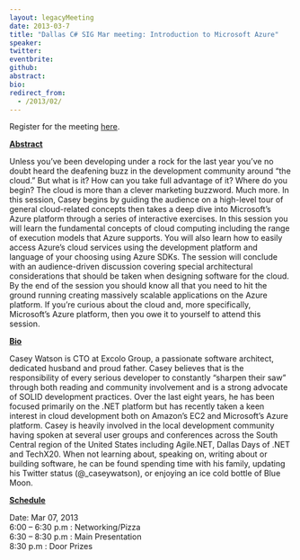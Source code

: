 ```yaml
---
layout: legacyMeeting
date: 2013-03-7
title: "Dallas C# SIG Mar meeting: Introduction to Microsoft Azure"
speaker:
twitter:
eventbrite:
github:
abstract:
bio:
redirect_from:
  - /2013/02/
---
```


<p>Register for the meeting <a href="https://www.eventbrite.com/event/5496267484#">here</a>.</p>
<p><strong><strong><span style="text-decoration: underline;">Abstract</span></strong></strong></p>
<p>Unless you&#8217;ve been developing under a rock for the last year you&#8217;ve no doubt heard the deafening buzz in the development community around &#8220;the cloud.&#8221; But what is it? How can you take full advantage of it? Where do you begin? The cloud is more than a clever marketing buzzword. Much more. In this session, Casey begins by guiding the audience on a high-level tour of general cloud-related concepts then takes a deep dive into Microsoft&#8217;s Azure platform through a series of interactive exercises. In this session you will learn the fundamental concepts of cloud computing including the range of execution models that Azure supports. You will also learn how to easily access Azure&#8217;s cloud services using the development platform and language of your choosing using Azure SDKs. The session will conclude with an audience-driven discussion covering special architectural considerations that should be taken when designing software for the cloud. By the end of the session you should know all that you need to hit the ground running creating massively scalable applications on the Azure platform. If you&#8217;re curious about the cloud and, more specifically, Microsoft&#8217;s Azure platform, then you owe it to yourself to attend this session.</p>
<p><strong><span style="text-decoration: underline;">Bio</span></strong></p>
<p>Casey Watson is CTO at Excolo Group, a passionate software architect, dedicated husband and proud father. Casey believes that is the responsibility of every serious developer to constantly &#8220;sharpen their saw&#8221; through both reading and community involvement and is a strong advocate of SOLID development practices. Over the last eight years, he has been focused primarily on the .NET platform but has recently taken a keen interest in cloud development both on Amazon&#8217;s EC2 and Microsoft&#8217;s Azure platform. Casey is heavily involved in the local development community having spoken at several user groups and conferences across the South Central region of the United States including Agile.NET, Dallas Days of .NET and TechX20. When not learning about, speaking on, writing about or building software, he can be found spending time with his family, updating his Twitter status (@_caseywatson), or enjoying an ice cold bottle of Blue Moon.</p>
<p><strong><span style="text-decoration: underline;">Schedule</span></strong></p>
<p>Date: Mar 07, 2013<br />
6:00 &#8211; 6:30 p.m : Networking/Pizza<br />
6:30 &#8211; 8:30 p.m : Main Presentation<br />
8:30 p.m : Door Prizes</p>

